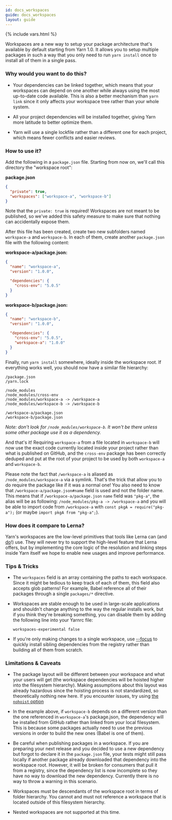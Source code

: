 ```yaml
---
id: docs_workspaces
guide: docs_workspaces
layout: guide
---
```


{% include vars.html %}

Workspaces are a new way to setup your package architecture that's available by default starting from Yarn 1.0. It allows you to setup multiple packages in such a way that you only need to run `yarn install` once to install all of them in a single pass.

### Why would you want to do this? <a class="toc" id="toc-why-would-you-want-to-do-this" href="#toc-why-would-you-want-to-do-this"></a>

- Your dependencies can be linked together, which means that your workspaces can depend on one another while always using the most up-to-date code available. This is also a better mechanism than `yarn link` since it only affects your workspace tree rather than your whole system.

- All your project dependencies will be installed together, giving Yarn more latitude to better optimize them.

- Yarn will use a single lockfile rather than a different one for each project, which means fewer conflicts and easier reviews.

### How to use it? <a class="toc" id="toc-how-to-use-it" href="#toc-how-to-use-it"></a>

Add the following in a `package.json` file. Starting from now on, we'll call this directory the "workspace root":

**package.json**

```json
{
  "private": true,
  "workspaces": ["workspace-a", "workspace-b"]
}
```

Note that the `private: true` is required! Workspaces are not meant to be published, so we've added this safety measure to make sure that nothing can accidentally expose them.

After this file has been created, create two new subfolders named `workspace-a` and `workspace-b`. In each of them, create another `package.json` file with the following content:

**workspace-a/package.json:**

```json
{
  "name": "workspace-a",
  "version": "1.0.0",

  "dependencies": {
    "cross-env": "5.0.5"
  }
}
```

**workspace-b/package.json:**

```json
{
  "name": "workspace-b",
  "version": "1.0.0",

  "dependencies": {
    "cross-env": "5.0.5",
    "workspace-a": "1.0.0"
  }
}
```

Finally, run `yarn install` somewhere, ideally inside the workspace root. If everything works well, you should now have a similar file hierarchy:

```
/package.json
/yarn.lock

/node_modules
/node_modules/cross-env
/node_modules/workspace-a -> /workspace-a
/node_modules/workspace-b -> /workspace-b

/workspace-a/package.json
/workspace-b/package.json
```

_Note: don't look for `/node_modules/workspace-b`. It won't be there unless some other package use it as a dependency._

And that's it! Requiring `workspace-a` from a file located in `workspace-b` will now use the exact code currently located inside your project rather than what is published on GitHub, and the `cross-env` package has been correctly deduped and put at the root of your project to be used by both `workspace-a` and `workspace-b`.

Please note the fact that `/workspace-a` is aliased as `/node_modules/workspace-a` via a symlink.
That's the trick that allow you to do require the package like if it was a normal one!
You also need to know that `/workspace-a/package.json#name` field is used and not the folder name.
This means that if `/workspace-a/package.json` `name` field was `"pkg-a"`, the alias will be as following:
`/node_modules/pkg-a -> /workspace-a` and you will be able to import code from `/workspace-a` with `const pkgA = require("pkg-a");` (or maybe `import pkgA from "pkg-a";`).

### How does it compare to Lerna? <a class="toc" id="toc-how-does-it-compare-to-lerna" href="#toc-how-does-it-compare-to-lerna"></a>

Yarn's workspaces are the low-level primitives that tools like Lerna can (and [do](https://github.com/lerna/lerna/pull/899)!) use. They will never try to support the high-level feature that Lerna offers, but by implementing the core logic of the resolution and linking steps inside Yarn itself we hope to enable new usages and improve performance.

### Tips & Tricks <a class="toc" id="toc-tips-tricks" href="#toc-tips-tricks"></a>

- The `workspaces` field is an array containing the paths to each workspace. Since it might be tedious to keep track of each of them, this field also accepts glob patterns! For example, Babel reference all of their packages through a single `packages/*` directive.

- Workspaces are stable enough to be used in large-scale applications and shouldn't change anything to the way the regular installs work, but if you think they're breaking something, you can disable them by adding the following line into your Yarnrc file:

  ```
  workspaces-experimental false
  ```

- If you're only making changes to a single workspace, use [--focus](/blog/2018/05/18/focused-workspaces) to quickly install sibling dependencies from the registry rather than building all of them from scratch.

### Limitations & Caveats <a class="toc" id="toc-limitations-caveats" href="#toc-limitations-caveats"></a>

- The package layout will be different between your workspace and what your users will get (the workspace dependencies will be hoisted higher into the filesystem hierarchy). Making assumptions about this layout was already hazardous since the hoisting process is not standardized, so theoretically nothing new here. If you encounter issues, try using [the `nohoist` option](/blog/2018/02/15/nohoist/)

- In the example above, if `workspace-b` depends on a different version than the one referenced in `workspace-a`'s package.json, the dependency will be installed from GitHub rather than linked from your local filesystem. This is because some packages actually need to use the previous versions in order to build the new ones (Babel is one of them).

- Be careful when publishing packages in a workspace. If you are preparing your next release and you decided to use a new dependency but forgot to declare it in the `package.json` file, your tests might still pass locally if another package already downloaded that dependency into the workspace root. However, it will be broken for consumers that pull it from a registry, since the dependency list is now incomplete so they have no way to download the new dependency. Currently there is no way to throw a warning in this scenario.

- Workspaces must be descendants of the workspace root in terms of folder hierarchy. You cannot and must not reference a workspace that is located outside of this filesystem hierarchy.

- Nested workspaces are not supported at this time.
